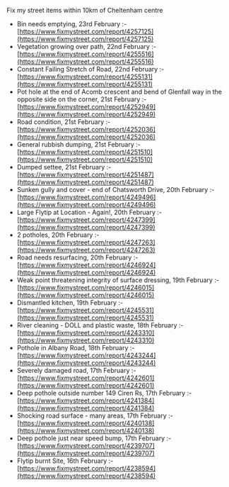 Fix my street items within 10km of Cheltenham centre

<!-- fix_marker starts -->

- Bin needs emptying, 23rd February :- [https://www.fixmystreet.com/report/4257125](https://www.fixmystreet.com/report/4257125)
- Vegetation growing over path, 22nd February :- [https://www.fixmystreet.com/report/4255516](https://www.fixmystreet.com/report/4255516)
- Constant Failing Stretch of Road, 22nd February :- [https://www.fixmystreet.com/report/4255131](https://www.fixmystreet.com/report/4255131)
- Pot hole at the end of Acomb crescent and bend of Glenfall way in the opposite side on the corner, 21st February :- [https://www.fixmystreet.com/report/4252949](https://www.fixmystreet.com/report/4252949)
- Road condition, 21st February :- [https://www.fixmystreet.com/report/4252036](https://www.fixmystreet.com/report/4252036)
- General rubbish dumping, 21st February :- [https://www.fixmystreet.com/report/4251510](https://www.fixmystreet.com/report/4251510)
- Dumped settee, 21st February :- [https://www.fixmystreet.com/report/4251487](https://www.fixmystreet.com/report/4251487)
- Sunken gully and cover - end of Chatsworth Drive, 20th February :- [https://www.fixmystreet.com/report/4249496](https://www.fixmystreet.com/report/4249496)
- Large Flytip at Location - Again!, 20th February :- [https://www.fixmystreet.com/report/4247399](https://www.fixmystreet.com/report/4247399)
- 2 potholes, 20th February :- [https://www.fixmystreet.com/report/4247263](https://www.fixmystreet.com/report/4247263)
- Road needs resurfacing, 20th February :- [https://www.fixmystreet.com/report/4246924](https://www.fixmystreet.com/report/4246924)
- Weak point threatening integrity of surface dressing, 19th February :- [https://www.fixmystreet.com/report/4246015](https://www.fixmystreet.com/report/4246015)
- Dismantled kitchen, 19th February :- [https://www.fixmystreet.com/report/4245531](https://www.fixmystreet.com/report/4245531)
- River cleaning - DOLL and plastic waste, 18th February :- [https://www.fixmystreet.com/report/4243310](https://www.fixmystreet.com/report/4243310)
- Pothole in Albany Road, 18th February :- [https://www.fixmystreet.com/report/4243244](https://www.fixmystreet.com/report/4243244)
- Severely damaged road, 17th February :- [https://www.fixmystreet.com/report/4242601](https://www.fixmystreet.com/report/4242601)
- Deep pothole outside number 149 Ciren Rs, 17th February :- [https://www.fixmystreet.com/report/4241384](https://www.fixmystreet.com/report/4241384)
- Shocking road surface - many areas, 17th February :- [https://www.fixmystreet.com/report/4240138](https://www.fixmystreet.com/report/4240138)
- Deep pothole just near speed bump, 17th February :- [https://www.fixmystreet.com/report/4239707](https://www.fixmystreet.com/report/4239707)
- Flytip burnt Site, 16th February :- [https://www.fixmystreet.com/report/4238594](https://www.fixmystreet.com/report/4238594)

<!-- fix_marker ends -->